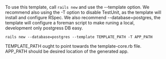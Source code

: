 To use this template, call `rails new` and use the --template option. We recommend 
also using the -T option to disable TestUnit, as the template will install and
configure RSpec. We also recommend --database=postgres, the template will
configure a foreman script to make runing a local, development only postgress
DB easy.

`rails new --database=postgres --template TEMPLATE_PATH -T APP_PATH`

TEMPLATE_PATH ought to point towards the template-core.rb file.
APP_PATH should be desired location of the generated app.
